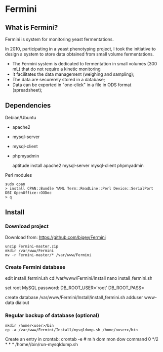 # Fermini

## What is Fermini?

Fermini is system for monitoring yeast fermentations.

In 2010, participating in a yeast phenotyping project, I took the initiative to design
a system to store data obtained from small volume fermentations.

* The Fermini system is dedicated to fermentation in small volumes (300 mL) that do not require a kinetic monitoring
* It facilitates the data management (weighing and sampling);
* The data are securerely stored in a database;
* Data can be exported in "one-click" in a file in ODS format (spreadsheet);

## Dependencies

Debian/Ubuntu

* apache2
* mysql-server
* mysql-client
* phpmyadmin

	aptitude install apache2 mysql-server mysql-client phpmyadmin

Perl modules

	sudo cpan
	> install CPAN::Bundle YAML Term::ReadLine::Perl Device::SerialPort DBI OpenOffice::OODoc
	> q

## Install

### Download project

Download from: https://github.com/bigey/Fermini

	unzip Fermini-master.zip
	mkdir /var/www/Fermini
	mv -r Fermini-master/* /var/www/Fermini
	
### Create Fermini database

edit install_fermini.sh
	cd /var/www/Fermini/Install
	nano install_fermini.sh

set root MySQL password:
	DB_ROOT_USER='root'
	DB_ROOT_PASS=<root-mysql-user-password>

create database
	/var/www/Fermini/Install/install_fermini.sh
	adduser www-data dialout

### Regular backup of database (optional)

	mkdir /home/<user>/bin
	cp -a /var/www/Fermini/Install/mysqldump.sh /home/<user>/bin

Create an entry in crontab:
	crontab -e
	# m h dom mon dow   command
	0 */2 * * * /home/<user>/bin/run-mysqldump.sh

